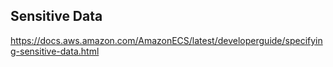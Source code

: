 ## Sensitive Data
https://docs.aws.amazon.com/AmazonECS/latest/developerguide/specifying-sensitive-data.html
